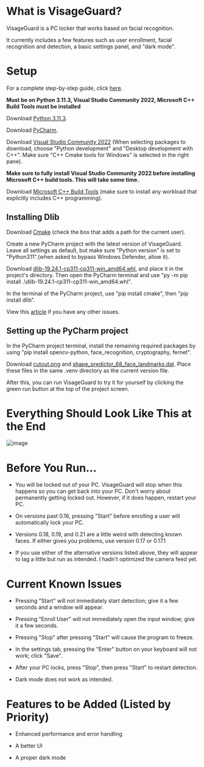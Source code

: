 # What is VisageGuard?

VisageGuard is a PC locker that works based on facial recognition. 

It currently includes a few features such as user enrollment, facial recognition and detection, a basic settings panel, and "dark mode".

# Setup

For a complete step-by-step guide, click [here](https://github.com/lucaxbandini/VisageGuard/blob/main/Step-By-Step-Guide.md).

**Must be on Python 3.11.3, Visual Studio Community 2022, Microsoft C++ Build Tools must be installed**

Download [Python 3.11.3](https://www.python.org/downloads/release/python-3113/).

Download [PyCharm](https://www.jetbrains.com/pycharm/download/?section=windows).

Download [Visual Studio Community 2022](https://visualstudio.microsoft.com/downloads/?q=build+tools) (When selecting packages to download, choose "Python development" and "Desktop development with C++". Make sure "C++ Cmake tools for Windows" is selected in the right pane).

**Make sure to fully install Visual Studio Community 2022 before installing Microsoft C++ build tools. This will take some time.**

Download [Microsoft C++ Build Tools](https://visualstudio.microsoft.com/visual-cpp-build-tools/) (make sure to install any workload that explicitly includes C++ programming).

## Installing Dlib

Download [Cmake](https://cmake.org/download/) (check the box that adds a path for the current user).

Create a new PyCharm project with the latest version of VisageGuard. Leave all settings as default, but make sure "Python version" is set to "Python311".(when asked to bypass Windows Defender, allow it).

Download [dlib-19.24.1-cp311-cp311-win_amd64.whl](https://github.com/Murtaza-Saeed/dlib/blob/master/dlib-19.24.1-cp311-cp311-win_amd64.whl), and place it in the project's directory. Then open the PyCharm terminal and use "py -m pip install .\dlib-19.24.1-cp311-cp311-win_amd64.whl".

In the terminal of the PyCharm project, use "pip install cmake", then "pip install dlib".

View this [article](https://medium.com/analytics-vidhya/how-to-install-dlib-library-for-python-in-windows-10-57348ba1117f) if you have any other issues.

## Setting up the PyCharm project

In the PyCharm project terminal, install the remaining required packages by using "pip install opencv-python, face_recognition, cryptography, fernet".

Download [cutout.png](https://github.com/lucaxbandini/VisageGuard/tree/main/Photos/cutout.png) and [shape_predictor_68_face_landmarks.dat](https://github.com/italojs/facial-landmarks-recognition/blob/master/shape_predictor_68_face_landmarks.dat). Place these files in the same .venv directory as the current version file.

After this, you can run VisageGuard to try it for yourself by clicking the green run button at the top of the project screen.

# Everything Should Look Like This at the End

![image](https://github.com/lucaxbandini/VisageGuard/assets/152310492/73d8134e-b338-492b-8ac4-9a4f2ef9215d)

# Before You Run...

- You will be locked out of your PC. VisageGuard will stop when this happens so you can get back into your PC. Don't worry about permanently getting locked out. However, if it does happen, restart your PC.

- On versions past 0.16, pressing "Start" before enrolling a user will automatically lock your PC.

- Versions 0.18, 0.19, and 0.21 are a little weird with detecting known faces. If either gives you problems, use version 0.17 or 0.17.1
  
- If you use either of the alternative versions listed above, they will appear to lag a little but run as intended. I hadn't optimized the camera feed yet.

# Current Known Issues

- Pressing "Start" will not immediately start detection; give it a few seconds and a window will appear.

- Pressing "Enroll User" will not immediately open the input window; give it a few seconds.

- Pressing "Stop" after pressing "Start" will cause the program to freeze.

- In the settings tab, pressing the "Enter" button on your keyboard will not work; click "Save".

- After your PC locks, press "Stop", then press "Start" to restart detection.

- Dark mode does not work as intended.

# Features to be Added (Listed by Priority)
  
- Enhanced performance and error handling
  
- A better UI
  
- A proper dark mode




